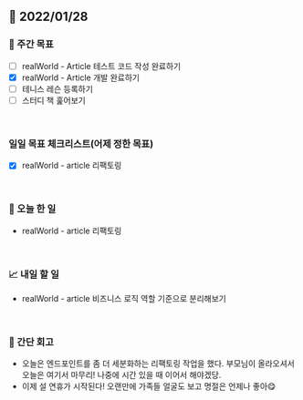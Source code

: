## 📅 2022/01/28


### 👏 주간 목표

- [ ] realWorld - Article 테스트 코드 작성 완료하기
- [x] realWorld - Article 개발 완료하기
- [ ] 테니스 레슨 등록하기
- [ ] 스터디 책 훑어보기

<br/>

### 일일 목표 체크리스트(어제 정한 목표)

- [x] realWorld - article 리팩토링

<br/>

### 💯 오늘 한 일

- realWorld - article 리팩토링

<br/>

### 📈 내일 할 일

- realWorld - article 비즈니스 로직 역할 기준으로 분리해보기

<br/>

### 🤔 간단 회고

- 오늘은 엔드포인트를 좀 더 세분화하는 리팩토링 작업을 했다. 부모님이 올라오셔서 오늘은 여기서 마무리! 나중에 시간 있을 때 이어서 해야겠당.
- 이제 설 연휴가 시작된다! 오랜만에 가족들 얼굴도 보고 명절은 언제나 좋아😋 


 




 








